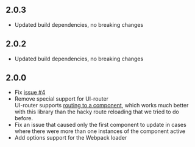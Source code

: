 ## 2.0.3
- Updated build dependencies, no breaking changes

## 2.0.2
- Updated build dependencies, no breaking changes

## 2.0.0
- Fix [issue #4](https://github.com/noppa/ng-hot-reload/issues/4)
- Remove special support for UI-router  
  UI-router supports [routing to a component](https://ui-router.github.io/guide/ng1/route-to-component),
  which works much better with this library than the hacky route reloading that we tried to do before.
- Fix an issue that caused only the first component to update in cases where there were more than one
  instances of the component active
- Add options support for the Webpack loader
